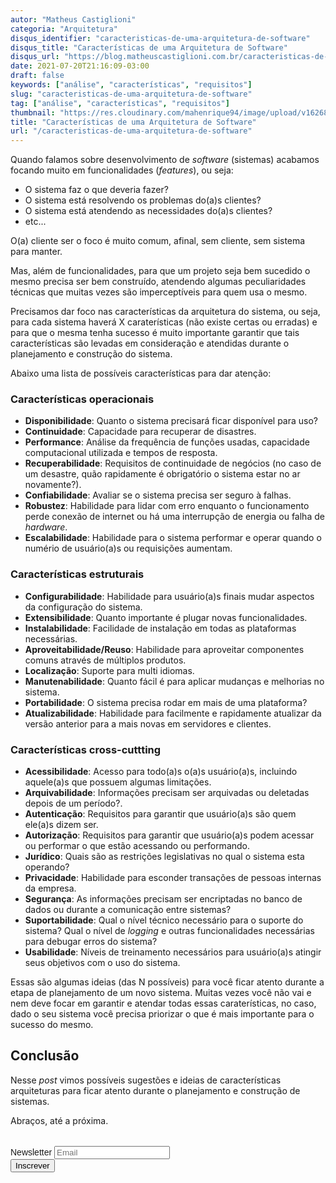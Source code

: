 ```yaml
---
autor: "Matheus Castiglioni"
categoria: "Arquitetura"
disqus_identifier: "caracteristicas-de-uma-arquitetura-de-software"
disqus_title: "Características de uma Arquitetura de Software"
disqus_url: "https://blog.matheuscastiglioni.com.br/caracteristicas-de-uma-arquitetura-de-software"
date: 2021-07-20T21:16:09-03:00
draft: false
keywords: ["análise", "características", "requisitos"]
slug: "caracteristicas-de-uma-arquitetura-de-software"
tag: ["análise", "características", "requisitos"]
thumbnail: "https://res.cloudinary.com/mahenrique94/image/upload/v1626826919/5133062_vwc9l9.jpg"
title: "Características de uma Arquitetura de Software"
url: "/caracteristicas-de-uma-arquitetura-de-software"
---
```


Quando falamos sobre desenvolvimento de _software_ (sistemas) acabamos focando muito em funcionalidades (_features_), ou seja:

- O sistema faz o que deveria fazer?
- O sistema está resolvendo os problemas do(a)s clientes?
- O sistema está atendendo as necessidades do(a)s clientes?
- etc...

O(a) cliente ser o foco é muito comum, afinal, sem cliente, sem sistema para manter.

Mas, além de funcionalidades, para que um projeto seja bem sucedido o mesmo precisa ser bem construído, atendendo algumas peculiaridades técnicas que muitas vezes são imperceptíveis para quem usa o mesmo.

Precisamos dar foco nas características da arquitetura do sistema, ou seja, para cada sistema haverá X caraterísticas (não existe certas ou erradas) e para que o mesma tenha sucesso é muito importante garantir que tais características são levadas em consideração e atendidas durante o planejamento e construção do sistema.

Abaixo uma lista de possíveis características para dar atenção:

### Características operacionais

- **Disponibilidade**: Quanto o sistema precisará ficar disponível para uso?
- **Continuidade**: Capacidade para recuperar de disastres.
- **Performance**: Análise da frequência de funções usadas, capacidade computacional utilizada e tempos de resposta.
- **Recuperabilidade**: Requisitos de continuidade de negócios (no caso de um desastre, quão rapidamente é obrigatório o sistema estar no ar novamente?).
- **Confiabilidade**: Avaliar se o sistema precisa ser seguro à falhas.
- **Robustez**: Habilidade para lidar com erro enquanto o funcionamento perde conexão de internet ou há uma interrupção de energia ou falha de _hardware_.
- **Escalabilidade**: Habilidade para o sistema performar e operar quando o numério de usuário(a)s ou requisições aumentam.

### Características estruturais

- **Configurabilidade**: Habilidade para usuário(a)s finais mudar aspectos da configuração do sistema.
- **Extensibilidade**: Quanto importante é plugar novas funcionalidades.
- **Instalabilidade**: Facilidade de instalação em todas as plataformas necessárias.
- **Aproveitabilidade/Reuso**: Habilidade para aproveitar componentes comuns através de múltiplos produtos.
- **Localização**: Suporte para multi idiomas.
- **Manutenabilidade**: Quanto fácil é para aplicar mudanças e melhorias no sistema.
- **Portabilidade**: O sistema precisa rodar em mais de uma plataforma?
- **Atualizabilidade**: Habilidade para facilmente e rapidamente atualizar da versão anterior para a mais novas em servidores e clientes.

### Características cross-cuttting

- **Acessibilidade**: Acesso para todo(a)s o(a)s usuário(a)s, incluindo aquele(a)s que possuem algumas limitações.
- **Arquivabilidade**: Informações precisam ser arquivadas ou deletadas depois de um período?.
- **Autenticação**: Requisitos para garantir que usuário(a)s são quem ele(a)s dizem ser.
- **Autorização**: Requisitos para garantir que usuário(a)s podem acessar ou performar o que estão acessando ou performando.
- **Jurídico**: Quais são as restrições legislativas no qual o sistema esta operando?
- **Privacidade**: Habilidade para esconder transações de pessoas internas da empresa.
- **Segurança**: As informações precisam ser encriptadas no banco de dados ou durante a comunicação entre sistemas?
- **Suportabilidade**: Qual o nível técnico necessário para o suporte do sistema? Qual o nível de _logging_ e outras funcionalidades necessárias para debugar erros do sistema?
- **Usabilidade**: Níveis de treinamento necessários para usuário(a)s atingir seus objetivos com o uso do sistema.

Essas são algumas ideias (das N possíveis) para você ficar atento durante a etapa de planejamento de um novo sistema. Muitas vezes você não vai e nem deve focar em garantir e atendar todas essas caraterísticas, no caso, dado o seu sistema você precisa priorizar o que é mais importante para o sucesso do mesmo.

## Conclusão

Nesse *post* vimos possíveis sugestões e ideias de características arquiteturas para ficar atento durante o planejamento e construção de sistemas.

Abraços, até a próxima.

<!-- Begin Mailchimp Signup Form -->
<link href="//cdn-images.mailchimp.com/embedcode/horizontal-slim-10_7.css" rel="stylesheet" type="text/css">
<style type="text/css">
	#mc_embed_signup{clear:left; font:14px Helvetica,Arial,sans-serif; width:100%;margin-top: 2rem;}
</style>
<div id="mc_embed_signup">
<form action="https://matheuscastiglioni.us12.list-manage.com/subscribe/post?u=5a8a2e7202680f2d5098f12bc&amp;id=6ede898886" method="post" id="mc-embedded-subscribe-form" name="mc-embedded-subscribe-form" class="validate" target="_blank" novalidate>
    <div id="mc_embed_signup_scroll">
	<label for="mce-EMAIL">Newsletter</label>
	<input type="email" value="" name="EMAIL" class="email" id="mce-EMAIL" placeholder="Email" required>
    <div style="position: absolute; left: -5000px;" aria-hidden="true"><input type="text" name="b_5a8a2e7202680f2d5098f12bc_6ede898886" tabindex="-1" value=""></div>
    <div class="clear"><input type="submit" value="Inscrever" name="subscribe" id="mc-embedded-subscribe" class="button"></div></div>
</form>
</div>
<!--End mc_embed_signup-->

